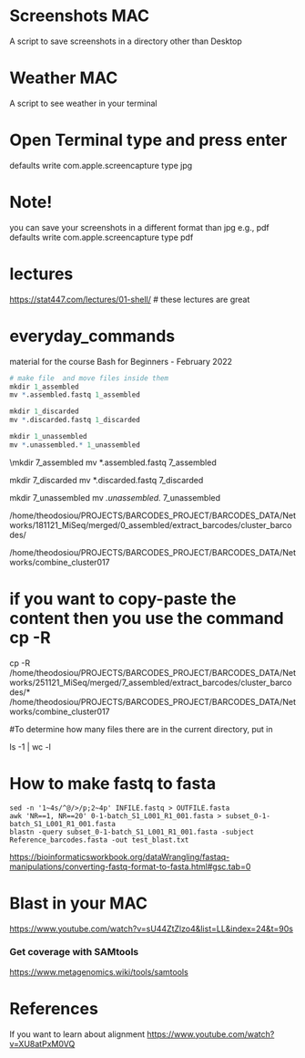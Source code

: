# Screenshots MAC
A script to save screenshots in a directory other than Desktop

# Weather MAC
A script to see weather in your terminal

#  Open Terminal type and press enter
defaults write com.apple.screencapture type jpg  <Drag the folder you want to save to into the Terminal command box> 

# Note!
you can save your screenshots in a different format than jpg e.g., pdf 
defaults write com.apple.screencapture type pdf




# lectures 

https://stat447.com/lectures/01-shell/ # these lectures are great

# everyday_commands 
material for the course Bash for Beginners - February 2022

```r
# make file  and move files inside them 
mkdir 1_assembled
mv *.assembled.fastq 1_assembled

mkdir 1_discarded
mv *.discarded.fastq 1_discarded

mkdir 1_unassembled
mv *.unassembled.* 1_unassembled
```
\mkdir 7_assembled
mv *.assembled.fastq 7_assembled

mkdir 7_discarded
mv *.discarded.fastq 7_discarded

mkdir 7_unassembled
mv *.unassembled.* 7_unassembled


/home/theodosiou/PROJECTS/BARCODES_PROJECT/BARCODES_DATA/Networks/181121_MiSeq/merged/0_assembled/extract_barcodes/cluster_barcodes/

/home/theodosiou/PROJECTS/BARCODES_PROJECT/BARCODES_DATA/Networks/combine_cluster017

# if you want to copy-paste the content then you use the command cp -R

 cp -R /home/theodosiou/PROJECTS/BARCODES_PROJECT/BARCODES_DATA/Networks/251121_MiSeq/merged/7_assembled/extract_barcodes/cluster_barcodes/* /home/theodosiou/PROJECTS/BARCODES_PROJECT/BARCODES_DATA/Networks/combine_cluster017

 #To determine how many files there are in the current directory, put in 

 ls -1 | wc -l
 
 # How to make fastq to fasta 
 ```
 sed -n '1~4s/^@/>/p;2~4p' INFILE.fastq > OUTFILE.fasta
 awk 'NR==1, NR==20' 0-1-batch_S1_L001_R1_001.fasta > subset_0-1-batch_S1_L001_R1_001.fasta
 blastn -query subset_0-1-batch_S1_L001_R1_001.fasta -subject Reference_barcodes.fasta -out test_blast.txt
```
 
 https://bioinformaticsworkbook.org/dataWrangling/fastaq-manipulations/converting-fastq-format-to-fasta.html#gsc.tab=0
 
 # Blast in your MAC 
 
 https://www.youtube.com/watch?v=sU44ZtZlzo4&list=LL&index=24&t=90s
 
 ### Get coverage with SAMtools 
 https://www.metagenomics.wiki/tools/samtools
 
 # References 
 
 If you want to learn about alignment 
https://www.youtube.com/watch?v=XU8atPxM0VQ

